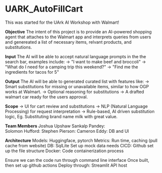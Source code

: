 # UARK_AutoFillCart
This was started for the UArk AI Workshop with Walmart!

**Objective** 
The intent of this project is to provide an AI-powered shopping agent that attaches to the Walmart app and interprets queries from users and genereated a list of necessary items, relvant products, and substitutions. 

**Input**
The AI will be able to accept natural language prompts in the the search bar, examples include:
 -> "I want to make beef and broccoli"
 -> "What do I need for a camping trip this weekend?"
 -> "Find me the ingredients for tacos for 5"

**Output**
The AI will be able to generated curated list with features like:
 -> Smart substitutions for missing or unavailable items, similar to how OGP works at Walmart.
 -> Optional reasoning for substitutions
 -> A drafted walmart car ready for the users approval.

 **Scope**
  -> UI for cart review and substitutions
  -> NLP (Natural Language Processing) for request interpretation
  -> Rule-based, AI driven substitution logic, Eg. Substituting brand name milk with great value. 


**Team Members** 
Joshua Upshaw 
Sankalp Pandey:  
Solomon Hufford: 
Stephen Pierson: 
Cameron Eddy: DB and UI

**Architecture**
Models: Huggingface, pytorch 
  Metrics: Run time, caching (pull cache from website)
DB: SqlLite 
  Set up mock data needs
CICD: Github
  set up the file structure
  Docker: Code containerization process

Ensure we can the code run through command line interface
Once built, then set up github actions 
Deploy through: 
Streamlit API host 
